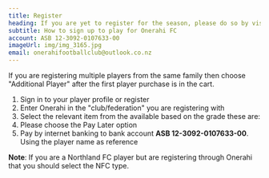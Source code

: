 ```yaml
---
title: Register
heading: If you are yet to register for the season, please do so by visiting Comet
subtitle: How to sign up to play for Onerahi FC
account: ASB 12-3092-0107633-00
imageUrl: img/img_3165.jpg
email: onerahifootballclub@outlook.co.nz
---
```


If you are registering multiple players from the same family then choose "Additional Player" after the first player purchase is in the cart.

1. Sign in to your player profile or register
2. Enter Onerahi in the "club/federation" you are registering with
3. Select the relevant item from the available based on the grade these are:
4. Please choose the Pay Later option
5. Pay by internet banking to bank account **ASB 12-3092-0107633-00**. Using the player name as reference 

**Note**: If you are a Northland FC player but are registering through Onerahi that you should select the NFC type. 

<script src="https://onerahifootball.friendlymanager.com/js/loadform/register.js"></script>